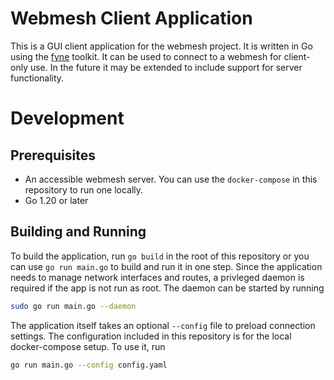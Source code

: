 # Webmesh Client Application

This is a GUI client application for the webmesh project.
It is written in Go using the [fyne](https://fyne.io/) toolkit.
It can be used to connect to a webmesh for client-only use.
In the future it may be extended to include support for server functionality.

# Development

## Prerequisites

- An accessible webmesh server. You can use the `docker-compose` in this repository to run one locally.
- Go 1.20 or later

## Building and Running

To build the application, run `go build` in the root of this repository or you can use `go run main.go` to build and run it in one step.
Since the application needs to manage network interfaces and routes, a privleged daemon is required if the app is not run as root.
The daemon can be started by running

```sh
sudo go run main.go --daemon
```

The application itself takes an optional `--config` file to preload connection settings.
The configuration included in this repository is for the local docker-compose setup.
To use it, run

```sh
go run main.go --config config.yaml
```
